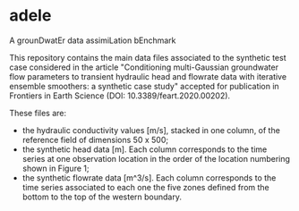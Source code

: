 # adele
A grounDwatEr data assimiLation bEnchmark

This repository contains the main data files associated to the synthetic test case considered in the article "Conditioning multi-Gaussian groundwater flow parameters to transient hydraulic head and flowrate data with iterative ensemble smoothers: a synthetic case study" accepted for publication in Frontiers in Earth Science (DOI: 10.3389/feart.2020.00202). 

These files are:
- the hydraulic conductivity values [m/s], stacked in one column, of the reference field of dimensions 50 x 500; 
- the synthetic head data [m]. Each column corresponds to the time series at one observation location in the order of the
location numbering shown in Figure 1;
- the synthetic flowrate data [m^3/s]. Each column corresponds to the time series associated to each one the five zones 
defined from the bottom to the top of the western boundary.

